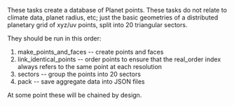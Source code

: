 These tasks create a database of Planet points. These tasks do not relate to climate data, planet radius, etc;
just the basic geometries of a distributed planetary grid of xyz/uv points, split into 20 triangular sectors.

They should be run in this order:

1. make_points_and_faces -- create points and faces
2. link_identical_points -- order points to ensure that the real_order index always refers to the same point at each resolution
3. sectors -- group the points into 20 sectors
4.  pack -- save aggregate data into JSON files

At some point these will be chained by design.